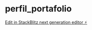 # perfil_portafolio

[Edit in StackBlitz next generation editor ⚡️](https://stackblitz.com/~/github.com/aronvaldivia/perfil_portafolio)